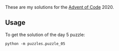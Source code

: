 These are my solutions for the [Advent of Code](https://adventofcode.com/) 2020.

## Usage

To get the solution of the day 5 puzzle:

```shell
python -m puzzles.puzzle_05
```
